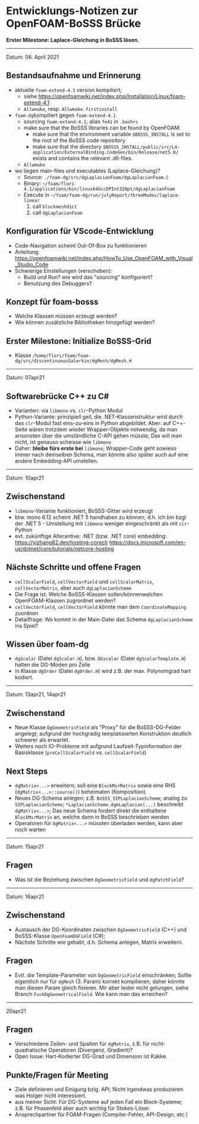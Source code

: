 # Entwicklungs-Notizen zur OpenFOAM-BoSSS Brücke

**Erster Milestone: Laplace-Gleichung in BoSSS lösen.**



***
Datum: 06. April 2021

## Bestandsaufnahme und Erinnerung 

- aktuelle `foam-extend-4.1` version kompiliert;
  - siehe https://openfoamwiki.net/index.php/Installation/Linux/foam-extend-4.1
  - `Allwmake`, resp. `Allwmake.firstinstall`
- `foam-dg`kompiliert gegen `foam-extend-4.1`
  - sourcing `foam-extend-4.1`; alias `fe41` in `.bashrc`
  - make sure that the BoSSS libraries can be found by OpenFOAM:
    - make sure that the environment variable `$BOSSS_INSTALL` is set to the root of the BoSSS code repository
    - make sure that the directory `$BOSSS_INSTALL/public/src/L4-application/ExternalBinding.CodeGen/bin/Release/net5.0/` exists and contains the relevant .dll-files.
  - `Allwmake`
- wo liegen main-files und executables (Laplace-Gleichung)?
  - Source: `./foam-dg/src/dgLaplacianFoam/dgLaplacianFoam.C`
  - Binary: `~/foam/flori-4.1/applications/bin/linux64GccDPInt32Opt/dgLaplacianFoam`
  - Execute in `~/foam/foam-dg/run/julyReport/threeModes/laplace-linear`
    1. call `blockmeshdict`
    2. call `dgLaplacianFoam`


## Konfiguration für VScode-Entwicklung
- Code-Navigation scheint Out-Of-Box zu funktionieren
- Anleitung: https://openfoamwiki.net/index.php/HowTo_Use_OpenFOAM_with_Visual_Studio_Code
- Schwierige Einstellungen (verschoben):
  - Build und Run? wie wird das "sourcing" konfiguriert?
  - Benutzung des Debuggers?

## Konzept für foam-bosss
- Welche Klassen müssen erzeugt werden?
- Wie können zusätzliche Bibliotheken hinzgefügt werden?

## Erster Milestone: Initialize BoSSS-Grid
- Klasse `/home/flori/foam/foam-dg/src/discontinuousGalerkin/dgMesh/dgMesh.H`

***
Datum: 07apr21

## Softwarebrücke C++ zu C#
- Varianten: via `libmono` vs. `clr`-Python Modul
- Python-Variante: prinzipiell geil, die .NET-Klassenstruktur wird durch das `clr`-Modul
  fast eins-zu-eins in Python abgebildet.
  Aber: auf C++-Seite wären trotzdem wieder Wrapper-Objekte notwendig, 
  da man ansonsten über die umständliche C-API gehen müsste; Das will man nicht, ist 
  genauso scheisse wie `libmono`
- Daher: **bleibe fürs erste bei** `libmono`; Wrapper-Code geht sowieso immer nach 
  demselben Schema, man könnte also später auch auf eine andere Embedding-API umstellen.

***
Datum: 10apr21

## Zwischenstand
- `libmono`-Variante funktioniert, BoSSS-Gitter wird erzeugt
- btw. mono 6.12 scheint .NET 5 handhaben zu können;
  d.h. ich bin bzgl der .NET 5 - Umstellung mit `libmono`
  weniger eingeschränkt als mit `clr`-Python
- evt. zukünftige Alterantive: .NET (bzw. .NET core) embedding:
  https://yizhang82.dev/hosting-coreclr
  https://docs.microsoft.com/en-us/dotnet/core/tutorials/netcore-hosting

## Nächste Schritte und offene Fragen
- `cellScalarField`, `cellVectorField` und `cellScalarMatrix`, `cellVectorMatrix`,
  aber auch `dgLaplacianScheme`
- Die Frage ist: Welche BoSSS-Klassen sollen/könnenwelchen OpenFOAM-Klassen 
  zugrordnet werden?
- `cellVectorField`, `cellVectorField` könnte man dem `CoordinateMapping` zuordnen
- Detailfrage: Wo kommt in der Main-Datei das Schema `dgLaplacianScheme` ins Spiel?


## Wissen über foam-dg
- `dgScalar` (Datei `dgScalar.H`), bzw. `DGscalar` (Datei `dgScalarTemplate.H`)   halten die DG-Moden pro Zelle 
- in Klasse `dgOrder` (Datei `dgOrder.H`) wird z.B. der max. Polynomgrad hart kodiert.

***
Datum: 13apr21, 14apr21

## Zwischenstand
- Neue Klasse `DgGeometricField` als "Proxy" für die BoSSS-DG-Felder angelegt; aufgrund der hochgradig
  templatisierten Konstruktion deutlich schwerer als erwartet.
- Weiters noch IO-Probleme mit aufgrund Laufzeit-Typinformation der Basisklasse 
  (`preCellScalarField` vs. `cellScalarField`)

## Next Steps
- `dgMatrix<...>` erweitern; soll eine `BlockMsrMatrix` sowie eine RHS (`dgMatrix<...>::source()`) beheimaten (Komposition).
- Neues DG-Schema anlegen; z.B. `BoSSS_SIPLaplacianScheme`; analog zu `SIPLaplacianScheme`;
   `*LaplacianScheme.dgmLaplacian(...)` beschreibt `dgMatrix<...>`;
  Das neue Schema fordert direkt die enthaltene `BlockMsrMatrix` an, welche dann in BoSSS beschrieben werden
- Operatoren für `dgMatrix<...>` müssten überladen werden, kann aber noch warten



***
Datum: 15apr21

## Fragen
- Was ist die Beziehung zwischen `DgGeometricField` und `dgPatchField`?

***
Datum: 16apr21

## Zwischenstand
- Austausch der DG-Koordinaten zwischen `DgGeometricField` (C++)
 und BoSSS-Klasse `OpenFoamDGField` (C#);
- Nächste Schritte wie gehabt, 
  d.h. Schema anlegen, Matrix erweitern.
 
## Fragen
- Evtl. die Template-Parameter von `DgGeometricField` einschränken;
  Sollte eigentlich nur für `dgMesh` (3. Param) korrekt kompilieren,
  daher könnte man diesen Param gleich fixieren.
  Mir aber leider nicht gelungen, 
  siehe Branch `FuckDgGeometricalField`.
  Wie kann man das erreichen?


***
20apr21

## Fragen
- Verschiedene Zeilen- und Spalten für `dgMatrix`,
  z.B. für nicht-quadratische Operatoren (Divergenz, Gradient)?
- Open Issue: Hart-Kodierter DG-Grad und Dimension ist Kakke.

## Punkte/Fragen für Meeting
- Ziele definieren und Einigung bzlg. API; Nicht irgendwas produzieren was Holger nicht interessiert.
- aus meiner Sicht: Für DG-Systeme auf jeden Fall ein Block-Systeme; z.B. für Phasenfeld aber auch wichtig für Stokes-Löser.
- Ansprechpartner für FOAM-Fragen (Compiler-Fehler, API-Design, etc.)












